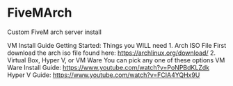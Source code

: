 # FiveMArch
Custom FiveM arch server install

VM Install Guide
  Getting Started:
    Things you WILL need
    1. Arch ISO File
        First download the arch iso file found here: https://archlinux.org/download/
    2. Virtual Box, Hyper V, or VM Ware
        You can pick any one of these options
        VM Ware Install Guide: https://www.youtube.com/watch?v=PoNPBdKLZdk
        Hyper V Guide: https://www.youtube.com/watch?v=FCIA4YQHx9U
        

